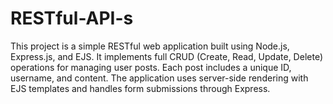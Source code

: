 # RESTful-API-s
This project is a simple RESTful web application built using Node.js, Express.js, and EJS. It implements full CRUD (Create, Read, Update, Delete) operations for managing user posts.  Each post includes a unique ID, username, and content. The application uses server-side rendering with EJS templates and handles form submissions through Express.
